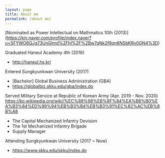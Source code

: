 ```yaml
---
layout: page
title: About me
permalink: /about me/
---
```


[Nominated as Power Intellectual on Mathmatics 10th (2013)] (https://kin.naver.com/profile/index.naver?u=SFYWO6QJg73UnGImd%2Fhl%2F%2Bw7qNk2f9qn6NSbKRv0GN4%3D)

Graduated Haneul Academy 4th (2016)
  - http://haneul.hs.kr/

Entered Sungkyunkwan University (2017)
  - [Bachelor] Global Business Administration (GBA)
  - https://globalbiz.skku.edu/gba/index.do
 
Served Military Service at Republic of Korean Army (Apr. 2019 - Nov. 2020)
https://ko.wikipedia.org/wiki/%EC%88%98%EB%8F%84%EA%B8%B0%EA%B3%84%ED%99%94%EB%B3%B4%EB%B3%91%EC%82%AC%EB%8B%A8
  - The Capital Mechanized Infantry Devision
  - The 1st Mechanized Infantry Brigade
  - Supply Manager

Attending Sungkyunkwan University (2017 ~ Now)
  - https://www.skku.edu/skku/index.do 
